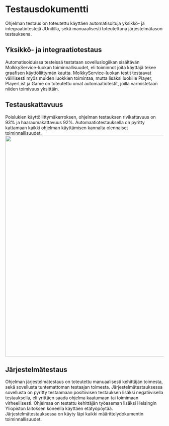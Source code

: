 # Testausdokumentti
Ohjelman testaus on toteutettu käyttäen automatisoituja yksikkö- ja integraatiotestejä JUnitilla, sekä manuaalisesti toteutettuna järjestelmätason testauksena. 

## Yksikkö- ja integraatiotestaus
Automatisoiduissa testeissä testataan sovelluslogiikan sisältävän MolkkyService-luokan toiminnallisuudet, eli toiminnot joita käyttäjä tekee graafisen käyttöliittymän kautta.
MolkkyService-luokan testit testaavat välillisesti myös muiden luokkien toimintaa, mutta lisäksi luokille Player, PlayerList ja Game on toteutettu omat automaatiotestit, joilla varmistetaan niiden toimivuus yksittäin.

## Testauskattavuus

Poislukien käyttöliittymäkerroksen, ohjelman testauksen rivikattavuus on 93% ja haaraumakattavuus 92%. Automaatiotestauksella on pyritty kattamaan kaikki ohjelman käyttämisen kannalta olennaiset toiminnallisuudet.
<img src="https://github.com/palovpet/ot-harjoitustyo/blob/master/dokumentaatio/kuvat/testauskattavuus.png" width="700">

## Järjestelmätestaus
Ohjelman järjestelmätestaus on toteutettu manuaalisesti kehittäjän toimesta, sekä sovellusta tuntemattoman testaajan toimesta. 
Järjestelmätestauksessa sovellusta on pyritty testaamaan positiivisen testauksen lisäksi negatiivisella testauksella, eli yrittäen saada ohjelma kaatumaan tai toimimaan virheellisesti. 
Ohjelmaa on testattu kehittäjän työaseman lisäksi Helsingin Yliopiston laitoksen koneella käyttäen etätyöpöytää. Järjestelmätestauksessa on käyty läpi kaikki määrittelydokumentin toiminnallisuudet.
